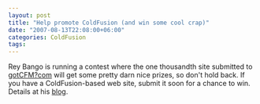 ```yaml
---
layout: post
title: "Help promote ColdFusion (and win some cool crap)"
date: "2007-08-13T22:08:00+06:00"
categories: ColdFusion 
tags: 
---
```


Rey Bango is running a contest where the one thousandth site submitted to <a href="http://www.gotcfm.com">gotCFM?com</a> will get some pretty darn nice prizes, so don't hold back. If you have a ColdFusion-based web site, submit it soon for a chance to win. Details at his <a href="http://www.reybango.com/index.cfm/2007/8/10/GotCFMcom-Approaching-1000-Sites--ContestPrizes">blog</a>.